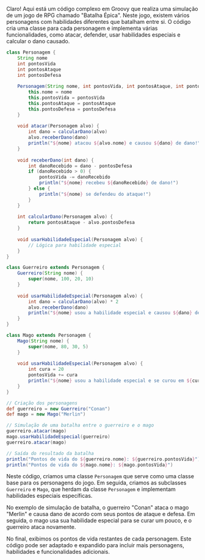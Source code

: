 Claro! Aqui está um código complexo em Groovy que realiza uma simulação de um jogo de RPG chamado "Batalha Épica". Neste jogo, existem vários personagens com habilidades diferentes que batalham entre si. O código cria uma classe para cada personagem e implementa várias funcionalidades, como atacar, defender, usar habilidades especiais e calcular o dano causado.

```groovy
class Personagem {
    String nome
    int pontosVida
    int pontosAtaque
    int pontosDefesa
    
    Personagem(String nome, int pontosVida, int pontosAtaque, int pontosDefesa) {
        this.nome = nome
        this.pontosVida = pontosVida
        this.pontosAtaque = pontosAtaque
        this.pontosDefesa = pontosDefesa
    }
    
    void atacar(Personagem alvo) {
        int dano = calcularDano(alvo)
        alvo.receberDano(dano)
        println("${nome} atacou ${alvo.nome} e causou ${dano} de dano!")
    }
    
    void receberDano(int dano) {
        int danoRecebido = dano - pontosDefesa
        if (danoRecebido > 0) {
            pontosVida -= danoRecebido
            println("${nome} recebeu ${danoRecebido} de dano!")
        } else {
            println("${nome} se defendeu do ataque!")
        }
    }
    
    int calcularDano(Personagem alvo) {
        return pontosAtaque - alvo.pontosDefesa
    }
    
    void usarHabilidadeEspecial(Personagem alvo) {
        // Lógica para habilidade especial
    }
}

class Guerreiro extends Personagem {
    Guerreiro(String nome) {
        super(nome, 100, 20, 10)
    }
    
    void usarHabilidadeEspecial(Personagem alvo) {
        int dano = calcularDano(alvo) * 2
        alvo.receberDano(dano)
        println("${nome} usou a habilidade especial e causou ${dano} de dano!")
    }
}

class Mago extends Personagem {
    Mago(String nome) {
        super(nome, 80, 30, 5)
    }
    
    void usarHabilidadeEspecial(Personagem alvo) {
        int cura = 20
        pontosVida += cura
        println("${nome} usou a habilidade especial e se curou em ${cura} pontos de vida!")
    }
}

// Criação dos personagens
def guerreiro = new Guerreiro("Conan")
def mago = new Mago("Merlin")

// Simulação de uma batalha entre o guerreiro e o mago
guerreiro.atacar(mago)
mago.usarHabilidadeEspecial(guerreiro)
guerreiro.atacar(mago)

// Saída do resultado da batalha
println("Pontos de vida do ${guerreiro.nome}: ${guerreiro.pontosVida}")
println("Pontos de vida do ${mago.nome}: ${mago.pontosVida}")
```

Neste código, criamos uma classe `Personagem` que serve como uma classe base para os personagens do jogo. Em seguida, criamos as subclasses `Guerreiro` e `Mago`, que herdam da classe `Personagem` e implementam habilidades especiais específicas.

No exemplo de simulação de batalha, o guerreiro "Conan" ataca o mago "Merlin" e causa dano de acordo com seus pontos de ataque e defesa. Em seguida, o mago usa sua habilidade especial para se curar um pouco, e o guerreiro ataca novamente.

No final, exibimos os pontos de vida restantes de cada personagem. Este código pode ser adaptado e expandido para incluir mais personagens, habilidades e funcionalidades adicionais.